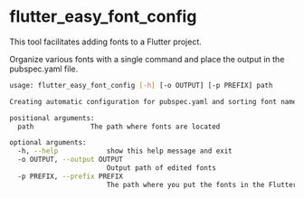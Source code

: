 # flutter_easy_font_config

This tool facilitates adding fonts to a Flutter project.

Organize various fonts with a single command and place the output in the pubspec.yaml file.


```bash
usage: flutter_easy_font_config [-h] [-o OUTPUT] [-p PREFIX] path

Creating automatic configuration for pubspec.yaml and sorting font names

positional arguments:
  path              The path where fonts are located

optional arguments:
  -h, --help            show this help message and exit
  -o OUTPUT, --output OUTPUT
                        Output path of edited fonts
  -p PREFIX, --prefix PREFIX
                        The path where you put the fonts in the Fluttery project, for example assets
```

